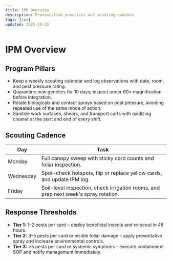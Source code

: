 ```yaml
---
title: IPM Overview
description: Preventative practices and scouting cadence.
tags: [ipm]
updated: 2025-10-25
---
```


# IPM Overview

## Program Pillars

- Keep a weekly scouting calendar and log observations with date, room, and pest pressure rating.
- Quarantine new genetics for 10 days; inspect under 60× magnification before integration.
- Rotate biologicals and contact sprays based on pest pressure, avoiding repeated use of the same mode of action.
- Sanitize work surfaces, shears, and transport carts with oxidizing cleaner at the start and end of every shift.

## Scouting Cadence

| Day | Task |
|-----|------|
| Monday | Full canopy sweep with sticky card counts and foliar inspection. |
| Wednesday | Spot-check hotspots, flip or replace yellow cards, and update IPM log. |
| Friday | Soil-level inspection, check irrigation rooms, and prep next week's spray rotation. |

## Response Thresholds

- **Tier 1:** 1–2 pests per card – deploy beneficial insects and re-scout in 48 hours.
- **Tier 2:** 3–5 pests per card or visible foliar damage – apply preventative spray and increase environmental controls.
- **Tier 3:** >5 pests per card or systemic symptoms – execute containment SOP and notify management immediately.
